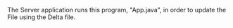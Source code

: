 The Server application runs this program, "App.java", in order to update the File using the Delta file.
